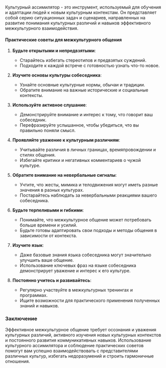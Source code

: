 Культурный ассимилятор - это инструмент, используемый для обучения и адаптации людей к новым культурным контекстам. Он представляет собой серию ситуационных задач и сценариев, направленных на развитие понимания культурных различий и навыков эффективного межкультурного взаимодействия.

#### Практические советы для межкультурного общения

1. **Будьте открытыми и непредвзятыми**:
    
    - Старайтесь избегать стереотипов и предвзятых суждений.
    - Подходите к каждой встрече с готовностью узнать что-то новое.
2. **Изучите основы культуры собеседника**:
    
    - Узнайте основные культурные нормы, обычаи и традиции.
    - Обратите внимание на важные исторические и социальные контексты.
3. **Используйте активное слушание**:
    
    - Демонстрируйте внимание и интерес к тому, что говорит ваш собеседник.
    - Перефразируйте услышанное, чтобы убедиться, что вы правильно поняли смысл.
4. **Проявляйте уважение к культурным различиям**:
    
    - Учитывайте различия в личных границах, времяпровождении и стилях общения.
    - Избегайте критики и негативных комментариев о чужой культуре.
5. **Обратите внимание на невербальные сигналы**:
    
    - Учтите, что жесты, мимика и телодвижения могут иметь разные значения в разных культурах.
    - Постарайтесь наблюдать за невербальными реакциями вашего собеседника.
6. **Будьте терпеливыми и гибкими**:
    
    - Понимайте, что межкультурное общение может потребовать больше времени и усилий.
    - Будьте готовы адаптировать свои подходы и методы общения в зависимости от контекста.
7. **Изучите язык**:
    
    - Даже базовые знания языка собеседника могут значительно улучшить ваше общение.
    - Использование ключевых фраз на языке собеседника демонстрирует уважение и интерес к его культуре.
8. **Постоянно учитесь и развивайтесь**:
    
    - Регулярно участвуйте в межкультурных тренингах и программах.
    - Ищите возможности для практического применения полученных знаний и навыков.

### Заключение

Эффективное межкультурное общение требует осознания и уважения культурных различий, активного изучения новых культурных контекстов и постоянного развития коммуникативных навыков. Использование культурного ассимилятора и соблюдение практических советов помогут вам успешно взаимодействовать с представителями различных культур, избегать недоразумений и строить гармоничные отношения.